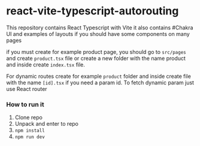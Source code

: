 # react-vite-typescript-autorouting

This repository contains React Typescript with Vite
it also contains #Chakra UI and examples of layouts if you should have some components on many pages

if you must create for example product page, you should go to `src/pages` and create `product.tsx` file or create a new folder with the name product and inside create `index.tsx` file.

For dynamic routes create for example `product` folder and inside create file with the name `[id].tsx` if you need a param id.
To fetch dynamic param just use React router

### How to run it

1. Clone repo
2. Unpack and enter to repo
3. `npm install`
4. `npm run dev`
